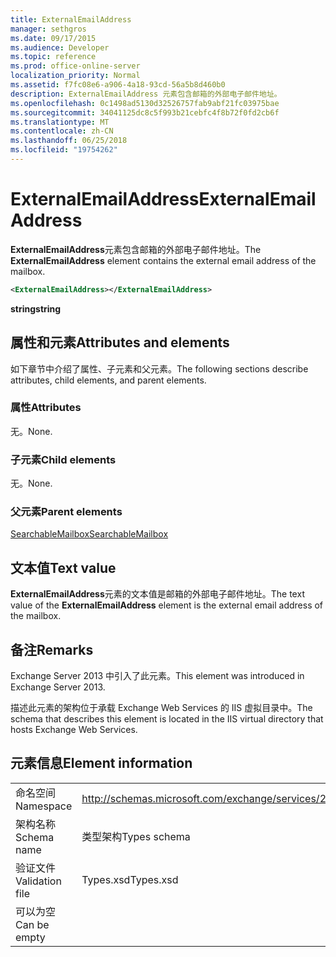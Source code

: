 ```yaml
---
title: ExternalEmailAddress
manager: sethgros
ms.date: 09/17/2015
ms.audience: Developer
ms.topic: reference
ms.prod: office-online-server
localization_priority: Normal
ms.assetid: f7fc08e6-a906-4a18-93cd-56a5b8d460b0
description: ExternalEmailAddress 元素包含邮箱的外部电子邮件地址。
ms.openlocfilehash: 0c1498ad5130d32526757fab9abf21fc03975bae
ms.sourcegitcommit: 34041125dc8c5f993b21cebfc4f8b72f0fd2cb6f
ms.translationtype: MT
ms.contentlocale: zh-CN
ms.lasthandoff: 06/25/2018
ms.locfileid: "19754262"
---
```

# <a name="externalemailaddress"></a><span data-ttu-id="967c5-103">ExternalEmailAddress</span><span class="sxs-lookup"><span data-stu-id="967c5-103">ExternalEmailAddress</span></span>

<span data-ttu-id="967c5-104">**ExternalEmailAddress**元素包含邮箱的外部电子邮件地址。</span><span class="sxs-lookup"><span data-stu-id="967c5-104">The **ExternalEmailAddress** element contains the external email address of the mailbox.</span></span> 
  
```XML
<ExternalEmailAddress></ExternalEmailAddress>
```

<span data-ttu-id="967c5-105">**string**</span><span class="sxs-lookup"><span data-stu-id="967c5-105">**string**</span></span>

## <a name="attributes-and-elements"></a><span data-ttu-id="967c5-106">属性和元素</span><span class="sxs-lookup"><span data-stu-id="967c5-106">Attributes and elements</span></span>

<span data-ttu-id="967c5-107">如下章节中介绍了属性、子元素和父元素。</span><span class="sxs-lookup"><span data-stu-id="967c5-107">The following sections describe attributes, child elements, and parent elements.</span></span>
  
### <a name="attributes"></a><span data-ttu-id="967c5-108">属性</span><span class="sxs-lookup"><span data-stu-id="967c5-108">Attributes</span></span>

<span data-ttu-id="967c5-109">无。</span><span class="sxs-lookup"><span data-stu-id="967c5-109">None.</span></span>
  
### <a name="child-elements"></a><span data-ttu-id="967c5-110">子元素</span><span class="sxs-lookup"><span data-stu-id="967c5-110">Child elements</span></span>

<span data-ttu-id="967c5-111">无。</span><span class="sxs-lookup"><span data-stu-id="967c5-111">None.</span></span>
  
### <a name="parent-elements"></a><span data-ttu-id="967c5-112">父元素</span><span class="sxs-lookup"><span data-stu-id="967c5-112">Parent elements</span></span>

[<span data-ttu-id="967c5-113">SearchableMailbox</span><span class="sxs-lookup"><span data-stu-id="967c5-113">SearchableMailbox</span></span>](searchablemailbox.md)
  
## <a name="text-value"></a><span data-ttu-id="967c5-114">文本值</span><span class="sxs-lookup"><span data-stu-id="967c5-114">Text value</span></span>

<span data-ttu-id="967c5-115">**ExternalEmailAddress**元素的文本值是邮箱的外部电子邮件地址。</span><span class="sxs-lookup"><span data-stu-id="967c5-115">The text value of the **ExternalEmailAddress** element is the external email address of the mailbox.</span></span> 
  
## <a name="remarks"></a><span data-ttu-id="967c5-116">备注</span><span class="sxs-lookup"><span data-stu-id="967c5-116">Remarks</span></span>

<span data-ttu-id="967c5-117">Exchange Server 2013 中引入了此元素。</span><span class="sxs-lookup"><span data-stu-id="967c5-117">This element was introduced in Exchange Server 2013.</span></span>
  
<span data-ttu-id="967c5-118">描述此元素的架构位于承载 Exchange Web Services 的 IIS 虚拟目录中。</span><span class="sxs-lookup"><span data-stu-id="967c5-118">The schema that describes this element is located in the IIS virtual directory that hosts Exchange Web Services.</span></span>
  
## <a name="element-information"></a><span data-ttu-id="967c5-119">元素信息</span><span class="sxs-lookup"><span data-stu-id="967c5-119">Element information</span></span>

|||
|:-----|:-----|
|<span data-ttu-id="967c5-120">命名空间</span><span class="sxs-lookup"><span data-stu-id="967c5-120">Namespace</span></span>  <br/> |http://schemas.microsoft.com/exchange/services/2006/types  <br/> |
|<span data-ttu-id="967c5-121">架构名称</span><span class="sxs-lookup"><span data-stu-id="967c5-121">Schema name</span></span>  <br/> |<span data-ttu-id="967c5-122">类型架构</span><span class="sxs-lookup"><span data-stu-id="967c5-122">Types schema</span></span>  <br/> |
|<span data-ttu-id="967c5-123">验证文件</span><span class="sxs-lookup"><span data-stu-id="967c5-123">Validation file</span></span>  <br/> |<span data-ttu-id="967c5-124">Types.xsd</span><span class="sxs-lookup"><span data-stu-id="967c5-124">Types.xsd</span></span>  <br/> |
|<span data-ttu-id="967c5-125">可以为空</span><span class="sxs-lookup"><span data-stu-id="967c5-125">Can be empty</span></span>  <br/> ||
   

